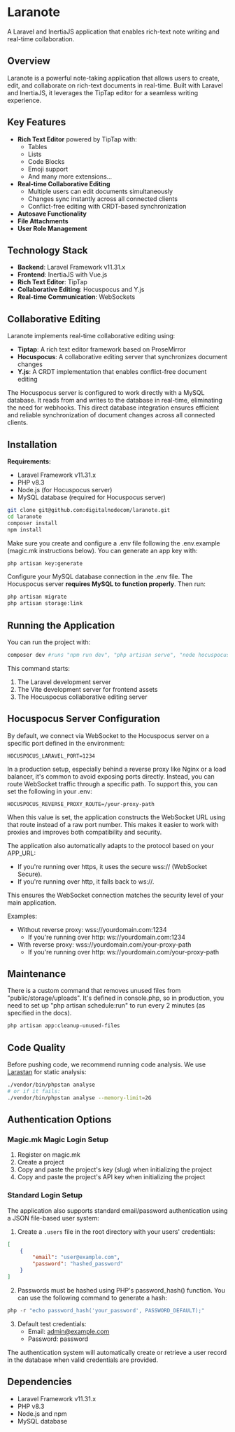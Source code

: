 # Laranote

A Laravel and InertiaJS application that enables rich-text note writing and real-time collaboration.

## Overview

Laranote is a powerful note-taking application that allows users to create, edit, and collaborate on rich-text documents in real-time. Built with Laravel and InertiaJS, it leverages the TipTap editor for a seamless writing experience.

## Key Features

- **Rich Text Editor** powered by TipTap with:
  - Tables
  - Lists
  - Code Blocks
  - Emoji support
  - And many more extensions...
- **Real-time Collaborative Editing**
  - Multiple users can edit documents simultaneously
  - Changes sync instantly across all connected clients
  - Conflict-free editing with CRDT-based synchronization
- **Autosave Functionality**
- **File Attachments**
- **User Role Management**

## Technology Stack

- **Backend**: Laravel Framework v11.31.x
- **Frontend**: InertiaJS with Vue.js
- **Rich Text Editor**: TipTap
- **Collaborative Editing**: Hocuspocus and Y.js
- **Real-time Communication**: WebSockets

## Collaborative Editing

Laranote implements real-time collaborative editing using:

- **Tiptap**: A rich text editor framework based on ProseMirror
- **Hocuspocus**: A collaborative editing server that synchronizes document changes
- **Y.js**: A CRDT implementation that enables conflict-free document editing

The Hocuspocus server is configured to work directly with a MySQL database. It reads from and writes to the database in real-time, eliminating the need for webhooks. This direct database integration ensures efficient and reliable synchronization of document changes across all connected clients.


## Installation

**Requirements:**

- Laravel Framework v11.31.x
- PHP v8.3
- Node.js (for Hocuspocus server)
- MySQL database (required for Hocuspocus server)

```bash
git clone git@github.com:digitalnodecom/laranote.git
cd laranote
composer install
npm install
```

Make sure you create and configure a .env file following the .env.example (magic.mk instructions below).
You can generate an app key with:

```bash
php artisan key:generate
```

Configure your MySQL database connection in the .env file.
The Hocuspocus server **requires MySQL to function properly**.
Then run:

```bash
php artisan migrate
php artisan storage:link
```

## Running the Application

You can run the project with:

```bash
composer dev #runs "npm run dev", "php artisan serve", "node hocuspocus-server/hocuspocus.js",
```

This command starts:
1. The Laravel development server
2. The Vite development server for frontend assets
3. The Hocuspocus collaborative editing server

## Hocuspocus Server Configuration
By default, we connect via WebSocket to the Hocuspocus server on a specific port defined in the environment:

```
HOCUSPOCUS_LARAVEL_PORT=1234
```

In a production setup, especially behind a reverse proxy like Nginx or a load balancer, it's common to avoid exposing ports directly. Instead, you can route WebSocket traffic through a specific path. To support this, you can set the following in your .env:

```
HOCUSPOCUS_REVERSE_PROXY_ROUTE=/your-proxy-path
```

When this value is set, the application constructs the WebSocket URL using that route instead of a raw port number. This makes it easier to work with proxies and improves both compatibility and security.

The application also automatically adapts to the protocol based on your APP_URL:

* If you're running over https, it uses the secure wss:// (WebSocket Secure).
* If you're running over http, it falls back to ws://.

This ensures the WebSocket connection matches the security level of your main application.

Examples:
* Without reverse proxy: wss://yourdomain.com:1234
  * If you're running over http: ws://yourdomain.com:1234
* With reverse proxy: wss://yourdomain.com/your-proxy-path
  * If you're running over http: ws://yourdomain.com/your-proxy-path

## Maintenance

There is a custom command that removes unused files from "public/storage/uploads". 
It's defined in console.php, so in production, you need to set up "php artisan schedule:run" 
to run every 2 minutes (as specified in the docs).

```bash
php artisan app:cleanup-unused-files
```

## Code Quality

Before pushing code, we recommend running code analysis.
We use [Larastan](https://github.com/larastan/larastan) for static analysis:

```bash
./vendor/bin/phpstan analyse
# or if it fails:
./vendor/bin/phpstan analyse --memory-limit=2G
```

## Authentication Options

### Magic.mk Magic Login Setup

1. Register on magic.mk
2. Create a project
3. Copy and paste the project's key (slug) when initializing the project
4. Copy and paste the project's API key when initializing the project

### Standard Login Setup

The application also supports standard email/password authentication using a JSON file-based user system:

1. Create a `.users` file in the root directory with your users' credentials:
```json
[
    {
        "email": "user@example.com",
        "password": "hashed_password"
    }
]
```

2. Passwords must be hashed using PHP's password_hash() function. You can use the following command to generate a hash:
```php
php -r "echo password_hash('your_password', PASSWORD_DEFAULT);"
```

3. Default test credentials:
   - Email: admin@example.com
   - Password: password

The authentication system will automatically create or retrieve a user record in the database when valid credentials are provided.

## Dependencies

- Laravel Framework v11.31.x
- PHP v8.3
- Node.js and npm
- MySQL database
